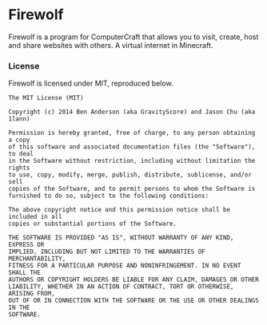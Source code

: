 
# Firewolf

Firewolf is a program for ComputerCraft that allows you to visit, create, host and share websites with others. A virtual internet in Minecraft.

### License

Firewolf is licensed under MIT, reproduced below.

```
The MIT License (MIT)

Copyright (c) 2014 Ben Anderson (aka GravityScore) and Jason Chu (aka 1lann)

Permission is hereby granted, free of charge, to any person obtaining a copy
of this software and associated documentation files (the "Software"), to deal
in the Software without restriction, including without limitation the rights
to use, copy, modify, merge, publish, distribute, sublicense, and/or sell
copies of the Software, and to permit persons to whom the Software is
furnished to do so, subject to the following conditions:

The above copyright notice and this permission notice shall be included in all
copies or substantial portions of the Software.

THE SOFTWARE IS PROVIDED "AS IS", WITHOUT WARRANTY OF ANY KIND, EXPRESS OR
IMPLIED, INCLUDING BUT NOT LIMITED TO THE WARRANTIES OF MERCHANTABILITY,
FITNESS FOR A PARTICULAR PURPOSE AND NONINFRINGEMENT. IN NO EVENT SHALL THE
AUTHORS OR COPYRIGHT HOLDERS BE LIABLE FOR ANY CLAIM, DAMAGES OR OTHER
LIABILITY, WHETHER IN AN ACTION OF CONTRACT, TORT OR OTHERWISE, ARISING FROM,
OUT OF OR IN CONNECTION WITH THE SOFTWARE OR THE USE OR OTHER DEALINGS IN THE
SOFTWARE.
```
